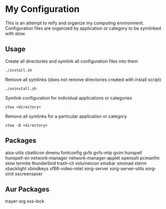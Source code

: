 # My Configuration
This is an attempt to reify and organize my computing environment.
Configuration files are organized by application or category to be symlinked with stow.

## Usage
Create all directories and symlink all configuration files into them

```
./install.sh
```

Remove all symlinks (does not remove directories created with install script)

```
./uninstall.sh
```

Symlink configuration for individual applications or categories

```
stow <directory>
```

Remove all symlinks for a particular application or category

```
stow -D <directory>
```

## Packages
alsa-utils
cbatticon
dmenu
fontconfig
gvfs
gvfs-mtp
gvim
hunspell
hunspell-en
network-manager
network-manager-applet
openssh
pcmanfm
stow
termite
thunderbird
trash-cli
volumeicon
xmobar
xmonad
xterm
xbacklight
xbindkeys
xf86-video-intel
xorg-server
xorg-server-utils
xorg-xinit
xscreensaver

## Aur Packages
trayer-srg
xss-lock
